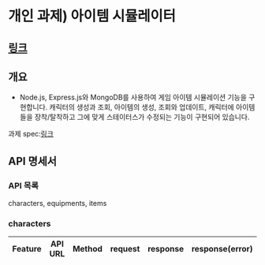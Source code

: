 # 개인 과제) 아이템 시뮬레이터

## [링크](https://donkim1212.github.io/nbc_ch2_tmdb/)

## 개요

- Node.js, Express.js와 MongoDB를 사용하여 게임 아이템 시뮬레이션 기능을 구현합니다. 캐릭터의 생성과 조회, 아이템의 생성, 조회와 업데이트, 캐릭터에 아이템들을 장착/탈착하고 그에 맞게 스테이터스가 수정되는 기능이 구현되어 있습니다.

과제 spec:[링크](https://teamsparta.notion.site/Node-js-c97fbe7a14194cd592b71a0019c4b4ad)

## API 명세서

### API 목록

characters, equipments, items

### characters

| Feature | API URL | Method | request | response | response(error) |
| ------- | ------- | ------ | ------- | -------- | --------------- |
